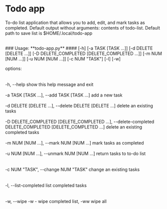 # Todo app
<p>To-do list application that allows you to add, edit, and mark tasks as completed. Default output without arguments:
contents of todo-list. Default path to save list is $HOME/.local/todo-app</p>
<br> 
### Usage: **todo-app.py**
#### [-h] [-a TASK [TASK ...]] [-d DELETE [DELETE ...]] [-D DELETE_COMPLETED [DELETE_COMPLETED ...]] [-m NUM [NUM ...]] [-u NUM [NUM ...]] [-c NUM "TASK"] [-l] [-w]

options:
<br><br>  
  -h, --help            show this help message and exit
<br> <br> 
  -a TASK [TASK ...], --add TASK [TASK ...]
                        add a new task
<br> <br> 
  -d DELETE [DELETE ...], --delete DELETE [DELETE ...]
                        delete an existing tasks
<br> <br> 
  -D DELETE_COMPLETED [DELETE_COMPLETED ...], --delete-completed DELETE_COMPLETED [DELETE_COMPLETED ...]
                        delete an existing completed tasks
<br> <br> 
  -m NUM [NUM ...], --mark NUM [NUM ...]
                        mark tasks as completed
<br> <br> 
  -u NUM [NUM ...], --unmark NUM [NUM ...]
                        return tasks to to-do list
<br><br>  
  -c NUM "TASK", --change NUM "TASK"
                        change an existing tasks
<br><br>  
  -l, --list-completed  list completed tasks
<br><br>  
  -w, --wipe            -w - wipe completed list, -ww wipe all
